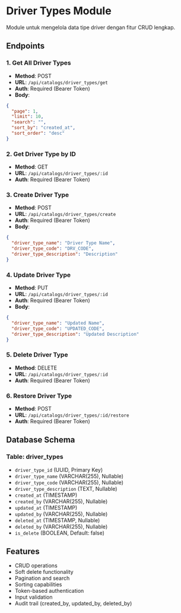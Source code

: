 # Driver Types Module

Module untuk mengelola data tipe driver dengan fitur CRUD lengkap.

## Endpoints

### 1. Get All Driver Types
- **Method**: POST
- **URL**: `/api/catalogs/driver_types/get`
- **Auth**: Required (Bearer Token)
- **Body**:
```json
{
  "page": 1,
  "limit": 10,
  "search": "",
  "sort_by": "created_at",
  "sort_order": "desc"
}
```

### 2. Get Driver Type by ID
- **Method**: GET
- **URL**: `/api/catalogs/driver_types/:id`
- **Auth**: Required (Bearer Token)

### 3. Create Driver Type
- **Method**: POST
- **URL**: `/api/catalogs/driver_types/create`
- **Auth**: Required (Bearer Token)
- **Body**:
```json
{
  "driver_type_name": "Driver Type Name",
  "driver_type_code": "DRV_CODE",
  "driver_type_description": "Description"
}
```

### 4. Update Driver Type
- **Method**: PUT
- **URL**: `/api/catalogs/driver_types/:id`
- **Auth**: Required (Bearer Token)
- **Body**:
```json
{
  "driver_type_name": "Updated Name",
  "driver_type_code": "UPDATED_CODE",
  "driver_type_description": "Updated Description"
}
```

### 5. Delete Driver Type
- **Method**: DELETE
- **URL**: `/api/catalogs/driver_types/:id`
- **Auth**: Required (Bearer Token)

### 6. Restore Driver Type
- **Method**: POST
- **URL**: `/api/catalogs/driver_types/:id/restore`
- **Auth**: Required (Bearer Token)

## Database Schema

### Table: driver_types
- `driver_type_id` (UUID, Primary Key)
- `driver_type_name` (VARCHAR(255), Nullable)
- `driver_type_code` (VARCHAR(255), Nullable)
- `driver_type_description` (TEXT, Nullable)
- `created_at` (TIMESTAMP)
- `created_by` (VARCHAR(255), Nullable)
- `updated_at` (TIMESTAMP)
- `updated_by` (VARCHAR(255), Nullable)
- `deleted_at` (TIMESTAMP, Nullable)
- `deleted_by` (VARCHAR(255), Nullable)
- `is_delete` (BOOLEAN, Default: false)

## Features
- CRUD operations
- Soft delete functionality
- Pagination and search
- Sorting capabilities
- Token-based authentication
- Input validation
- Audit trail (created_by, updated_by, deleted_by)

